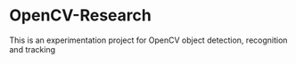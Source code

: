 # OpenCV-Research
This is an experimentation project for OpenCV object detection, recognition and tracking 

